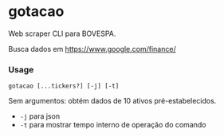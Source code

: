 # gotacao

Web scraper CLI para BOVESPA.

Busca dados em https://www.google.com/finance/

### Usage

`gotacao [...tickers?] [-j] [-t]`

Sem argumentos: obtém dados de 10 ativos pré-estabelecidos.

- `-j` para json
- `-t` para mostrar tempo interno de operação do comando
